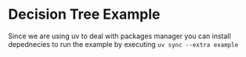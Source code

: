 # Decision Tree Example

Since we are using uv to deal with packages manager you can install depednecies to run the example by executing `uv sync --extra example`
